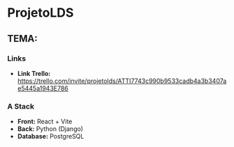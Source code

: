 # ProjetoLDS
## TEMA: 
### Links
 - **Link Trello:** https://trello.com/invite/projetolds/ATTI7743c990b9533cadb4a3b3407ae5445a1943E786
### A Stack
 - **Front:** React + Vite
 - **Back:** Python (Django)
 - **Database:** PostgreSQL
